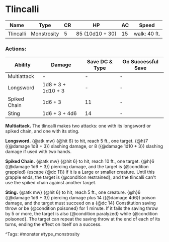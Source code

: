 # Tlincalli

| Name | Type | CR | HP | AC | Speed |
|------|------|----|----|----|-------|
| Tlincalli | Monstrosity | 5 | 85 (10d10 + 30) | 15 | walk: 40 ft. |

### Actions:

| Ability | Damage | Save DC & Type | On Successful Save |
|---------|--------|----------------|--------------------|
| Multiattack | - | - | - |
| Longsword | 1d8 + 3 + 1d10 + 3 | - | - |
| Spiked Chain | 1d6 + 3 | 11 | - |
| Sting | 1d6 + 3 + 4d6 | 14 | - |


**Multiattack.** The tlincalli makes two attacks: one with its longsword or spiked chain, and one with its sting.

**Longsword.** {@atk mw} {@hit 6} to hit, reach 5 ft., one target. {@h}7 ({@damage 1d8 + 3}) slashing damage, or 8 ({@damage 1d10 + 3}) slashing damage if used with two hands.

**Spiked Chain.** {@atk mw} {@hit 6} to hit, reach 10 ft., one target. {@h}6 ({@damage 1d6 + 3}) piercing damage, and the target is {@condition grappled} (escape {@dc 11}) if it is a Large or smaller creature. Until this grapple ends, the target is {@condition restrained}, and the tlincalli can't use the spiked chain against another target.

**Sting.** {@atk mw} {@hit 6} to hit, reach 5 ft., one creature. {@h}6 ({@damage 1d6 + 3}) piercing damage plus 14 ({@damage 4d6}) poison damage, and the target must succeed on a {@dc 14} Constitution saving throw or be {@condition poisoned} for 1 minute. If it fails the saving throw by 5 or more, the target is also {@condition paralyzed} while {@condition poisoned}. The target can repeat the saving throw at the end of each of its turns, ending the effect on itself on a success.

^Tags: #monster #type_monstrosity